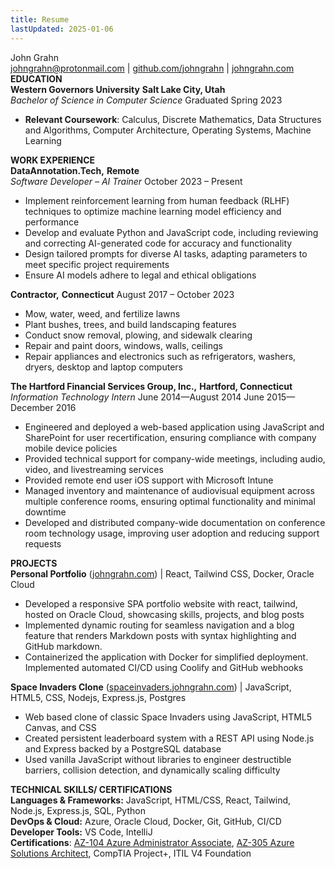 ```yaml
---
title: Resume
lastUpdated: 2025-01-06
---
```


John Grahn  
johngrahn@protonmail.com | [github.com/johngrahn](https://github.com/johngrahn) | [johngrahn.com](https://johngrahn.com)  
**EDUCATION**  
**Western Governors University**	**Salt Lake City, Utah**  
*Bachelor of Science in Computer Science*	Graduated Spring 2023

* **Relevant Coursework**: Calculus, Discrete Mathematics, Data Structures and Algorithms, Computer Architecture, Operating Systems, Machine Learning

**WORK EXPERIENCE**  
**DataAnnotation.Tech,**	**Remote**  
*Software Developer – AI Trainer*	October 2023 – Present

* Implement reinforcement learning from human feedback (RLHF) techniques to optimize machine learning model efficiency and performance  
* Develop and evaluate Python and JavaScript code, including reviewing and correcting AI-generated code for accuracy and functionality  
* Design tailored prompts for diverse AI tasks, adapting parameters to meet specific project requirements  
* Ensure AI models adhere to legal and ethical obligations 

**Contractor,**     **Connecticut**
August 2017 – October 2023

* Mow, water, weed, and fertilize lawns
* Plant bushes, trees, and build landscaping features
* Conduct snow removal, plowing, and sidewalk clearing
* Repair and paint doors, windows, walls, ceilings
* Repair appliances and electronics such as refrigerators, washers, dryers, desktop and laptop computers

**The Hartford Financial Services Group, Inc.,**	**Hartford, Connecticut**  
*Information Technology Intern*	June 2014—August 2014   June 2015—December 2016

* Engineered and deployed a web-based application using JavaScript and SharePoint for user recertification, ensuring compliance with company mobile device policies   
* Provided technical support for company-wide meetings, including audio, video, and livestreaming services  
* Provided remote end user iOS support with Microsoft Intune  
* Managed inventory and maintenance of audiovisual equipment across multiple conference rooms, ensuring optimal functionality and minimal downtime  
* Developed and distributed company-wide documentation on conference room technology usage, improving user adoption and reducing support requests

**PROJECTS**  
**Personal Portfolio** ([johngrahn.com](https://johngrahn.com/)) | React, Tailwind CSS, Docker, Oracle Cloud

* Developed a responsive SPA portfolio website with react, tailwind, hosted on Oracle Cloud, showcasing skills, projects, and blog posts  
* Implemented dynamic routing for seamless navigation and a blog feature that renders Markdown posts with syntax highlighting and GitHub markdown.  
* Containerized the application with Docker for simplified deployment. Implemented automated CI/CD using Coolify and GitHub webhooks

**Space Invaders Clone** ([spaceinvaders.johngrahn.com](https://spaceinvaders.johngrahn.com)) | JavaScript, HTML5, CSS, Nodejs, Express.js, Postgres

* Web based clone of classic Space Invaders using JavaScript, HTML5 Canvas, and CSS  
* Created persistent leaderboard system with a REST API using Node.js and Express backed by a PostgreSQL database  
* Used vanilla JavaScript without libraries to engineer destructible barriers, collision detection, and dynamically scaling difficulty 

**TECHNICAL SKILLS/ CERTIFICATIONS**  
**Languages & Frameworks:** JavaScript, HTML/CSS, React, Tailwind, Node.js, Express.js, SQL, Python  
**DevOps & Cloud:** Azure, Oracle Cloud, Docker, Git, GitHub, CI/CD  
**Developer Tools:** VS Code, IntelliJ   
**Certifications**: [AZ-104 Azure Administrator Associate](https://learn.microsoft.com/en-us/users/johngrahn-2057/credentials/4cd70ca0b7344582?ref=https%3A%2F%2Fjohngrahn.com%2F), [AZ-305 Azure Solutions Architect](https://learn.microsoft.com/api/credentials/share/en-us/JohnGrahn-2057/3438F31CD75C3CAD?sharingId=91457D56241B418C), CompTIA Project+, ITIL V4 Foundation